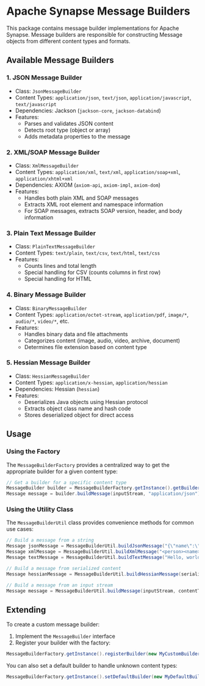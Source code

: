 # Apache Synapse Message Builders

This package contains message builder implementations for Apache Synapse. Message builders are responsible for constructing Message objects from different content types and formats.

## Available Message Builders

### 1. JSON Message Builder
- Class: `JsonMessageBuilder`
- Content Types: `application/json`, `text/json`, `application/javascript`, `text/javascript`
- Dependencies: Jackson (`jackson-core`, `jackson-databind`)
- Features:
  - Parses and validates JSON content
  - Detects root type (object or array)
  - Adds metadata properties to the message

### 2. XML/SOAP Message Builder
- Class: `XmlMessageBuilder`
- Content Types: `application/xml`, `text/xml`, `application/soap+xml`, `application/xhtml+xml`
- Dependencies: AXIOM (`axiom-api`, `axiom-impl`, `axiom-dom`)
- Features:
  - Handles both plain XML and SOAP messages
  - Extracts XML root element and namespace information
  - For SOAP messages, extracts SOAP version, header, and body information

### 3. Plain Text Message Builder
- Class: `PlainTextMessageBuilder`
- Content Types: `text/plain`, `text/csv`, `text/html`, `text/css`
- Features:
  - Counts lines and total length
  - Special handling for CSV (counts columns in first row)
  - Special handling for HTML

### 4. Binary Message Builder
- Class: `BinaryMessageBuilder`
- Content Types: `application/octet-stream`, `application/pdf`, `image/*`, `audio/*`, `video/*`, etc.
- Features:
  - Handles binary data and file attachments
  - Categorizes content (image, audio, video, archive, document)
  - Determines file extension based on content type

### 5. Hessian Message Builder
- Class: `HessianMessageBuilder`
- Content Types: `application/x-hessian`, `application/hessian`
- Dependencies: Hessian (`hessian`)
- Features:
  - Deserializes Java objects using Hessian protocol
  - Extracts object class name and hash code
  - Stores deserialized object for direct access

## Usage

### Using the Factory

The `MessageBuilderFactory` provides a centralized way to get the appropriate builder for a given content type:

```java
// Get a builder for a specific content type
MessageBuilder builder = MessageBuilderFactory.getInstance().getBuilder("application/json");
Message message = builder.buildMessage(inputStream, "application/json");
```

### Using the Utility Class

The `MessageBuilderUtil` class provides convenience methods for common use cases:

```java
// Build a message from a string
Message jsonMessage = MessageBuilderUtil.buildJsonMessage("{\"name\":\"John\"}");
Message xmlMessage = MessageBuilderUtil.buildXmlMessage("<person><name>John</name></person>");
Message textMessage = MessageBuilderUtil.buildTextMessage("Hello, world!");

// Build a message from serialized content
Message hessianMessage = MessageBuilderUtil.buildHessianMessage(serializedBytes);

// Build a message from an input stream
Message message = MessageBuilderUtil.buildMessage(inputStream, contentType);
```

## Extending

To create a custom message builder:

1. Implement the `MessageBuilder` interface
2. Register your builder with the factory:

```java
MessageBuilderFactory.getInstance().registerBuilder(new MyCustomBuilder());
```

You can also set a default builder to handle unknown content types:

```java
MessageBuilderFactory.getInstance().setDefaultBuilder(new MyDefaultBuilder());
``` 